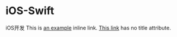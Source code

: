 # iOS-Swift
iOS开发
This is [an example](https://github.com/Jerrywx/iOS-Swift/blob/master/06-%E5%87%BD%E6%95%B0(Functions).md "Title") inline link.
[This link](http://example.net/) has no title attribute.
